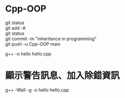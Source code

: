 # Cpp-OOP

git status  
git add -A  
git status  
git commit -m "inheritance in programming"  
git push -u Cpp-OOP main  

g++ -o hello hello.cpp

# 顯示警告訊息、加入除錯資訊
g++ -Wall -g -o hello hello.cpp